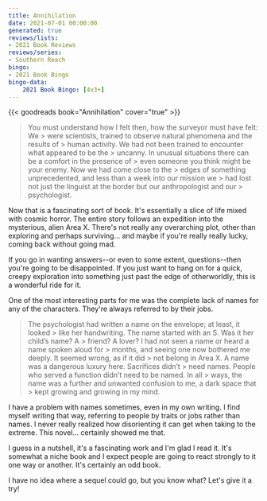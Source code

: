 ```yaml
---
title: Annihilation
date: 2021-07-01 00:00:00
generated: true
reviews/lists:
- 2021 Book Reviews
reviews/series:
- Southern Reach
bingo:
- 2021 Book Bingo
bingo-data:
    2021 Book Bingo: [4x3+]
---
```

{{< goodreads book="Annihilation" cover="true" >}}

> You must understand how I felt then, how the surveyor must have felt: We > were scientists, trained to observe natural phenomena and the results of > human activity. We had not been trained to encounter what appeared to be the > uncanny. In unusual situations there can be a comfort in the presence of > even someone you think might be your enemy. Now we had come close to the > edges of something unprecedented, and less than a week into our mission we > had lost not just the linguist at the border but our anthropologist and our > psychologist.

Now that is a fascinating sort of book. It's essentially a slice of life mixed with cosmic horror. The entire story follows an expedition into the mysterious, alien Area X. There's not really any overarching plot, other than exploring and perhaps surviving... and maybe if you're really really lucky, coming back without going mad.  

<!--more-->

If you go in wanting answers--or even to some extent, questions--then you're going to be disappointed. If you just want to hang on for a quick, creepy exploration into something just past the edge of otherworldly, this is a wonderful ride for it.  

One of the most interesting parts for me was the complete lack of names for any of the characters. They're always referred to by their jobs.  

> The psychologist had written a name on the envelope; at least, it looked > like her handwriting. The name started with an S. Was it her child’s name? A > friend? A lover? I had not seen a name or heard a name spoken aloud for > months, and seeing one now bothered me deeply. It seemed wrong, as if it did > not belong in Area X. A name was a dangerous luxury here. Sacrifices didn’t > need names. People who served a function didn’t need to be named. In all > ways, the name was a further and unwanted confusion to me, a dark space that > kept growing and growing in my mind.

I have a problem with names sometimes, even in my own writing. I find myself writing that way, referring to people by traits or jobs rather than names. I never really realized how disorienting it can get when taking to the extreme. This novel... certainly showed me that.  

I guess in a nutshell, it's a fascinating work and I'm glad I read it. It's somewhat a niche book and I expect people are going to react strongly to it one way or another. It's certainly an odd book.  

I have no idea where a sequel could go, but you know what? Let's give it a try!


